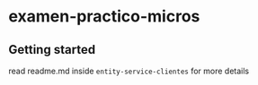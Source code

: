 # examen-practico-micros



## Getting started

read readme.md inside `entity-service-clientes` for more details